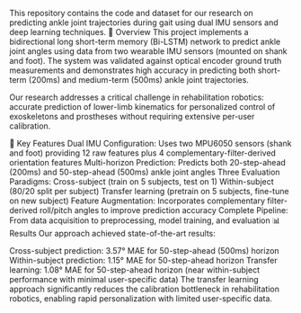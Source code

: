 This repository contains the code and dataset for our research on predicting ankle joint trajectories during gait using dual IMU sensors and deep learning techniques.
📄 Overview
This project implements a bidirectional long short-term memory (Bi-LSTM) network to predict ankle joint angles using data from two wearable IMU sensors (mounted on shank and foot). The system was validated against optical encoder ground truth measurements and demonstrates high accuracy in predicting both short-term (200ms) and medium-term (500ms) ankle joint trajectories.

Our research addresses a critical challenge in rehabilitation robotics: accurate prediction of lower-limb kinematics for personalized control of exoskeletons and prostheses without requiring extensive per-user calibration.

🌟 Key Features
Dual IMU Configuration: Uses two MPU6050 sensors (shank and foot) providing 12 raw features plus 4 complementary-filter-derived orientation features
Multi-horizon Prediction: Predicts both 20-step-ahead (200ms) and 50-step-ahead (500ms) ankle joint angles
Three Evaluation Paradigms:
Cross-subject (train on 5 subjects, test on 1)
Within-subject (80/20 split per subject)
Transfer learning (pretrain on 5 subjects, fine-tune on new subject)
Feature Augmentation: Incorporates complementary filter-derived roll/pitch angles to improve prediction accuracy
Complete Pipeline: From data acquisition to preprocessing, model training, and evaluation
📊 Results
Our approach achieved state-of-the-art results:

Cross-subject prediction: 3.57° MAE for 50-step-ahead (500ms) horizon
Within-subject prediction: 1.15° MAE for 50-step-ahead horizon
Transfer learning: 1.08° MAE for 50-step-ahead horizon (near within-subject performance with minimal user-specific data)
The transfer learning approach significantly reduces the calibration bottleneck in rehabilitation robotics, enabling rapid personalization with limited user-specific data.
